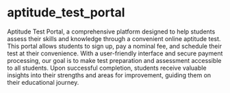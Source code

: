 # aptitude_test_portal
Aptitude Test Portal, a comprehensive platform designed to help students assess their skills and knowledge through a convenient online aptitude test. This portal allows students to sign up, pay a nominal fee, and schedule their test at their convenience. With a user-friendly interface and secure payment processing, our goal is to make test preparation and assessment accessible to all students. Upon successful completion, students receive valuable insights into their strengths and areas for improvement, guiding them on their educational journey.
